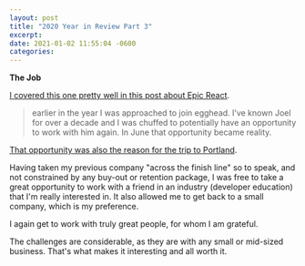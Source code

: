 ```yaml
---
layout: post
title: "2020 Year in Review Part 3"
excerpt: 
date: 2021-01-02 11:55:04 -0600
categories: 
---
```


**The Job**

[I covered this one pretty well in this post about Epic React](/2020/09/29/epic-react/).

> earlier in the year I was approached to join egghead. I’ve known Joel for over a decade and I was chuffed to potentially have an opportunity to work with him again. In June that opportunity became reality.

[That opportunity was also the reason for the trip to Portland](/2020/03/03/weekend-in-portland/).

Having taken my previous company "across the finish line" so to speak, and not constrained by any buy-out or retention package, I was free to take a great opportunity to work with a friend in an industry (developer education) that I'm really interested in. It also allowed me to get back to a small company, which is my preference.

I again get to work with truly great people, for whom I am grateful.

The challenges are considerable, as they are with any small or mid-sized business. That's what makes it interesting and all worth it.

